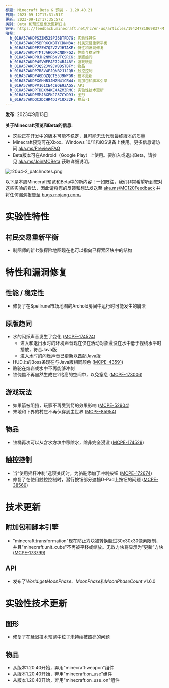 ```yaml
---
标题: Minecraft Beta & 预览 - 1.20.40.21
日期: 2023-09-12T17:31:51Z
更新: 2023-09-12T17:35:57Z
类别: Beta 和预览信息及更新日志
链接: https://feedback.minecraft.net/hc/en-us/articles/19424781869837-Minecraft-Beta-Preview-1-20-40-21
哈希:
  h_01HA57AKDPSZZM52SPJ6BTFD7G: 实验性特性
  h_01HA57AKDP5BPRXCKBTYCDNN3A: 村民交易重新平衡
  h_01HA57AKDPP25W7Q2V2VJHTAKE: 特性和漏洞修复
  h_01HA57AKDPTMTJAHQQXCNDPFG2: 性能与稳定性
  h_01HA57AKDPRJH2NMR6YVTCSRCK: 原版趋同
  h_01HA57AKDP4SVWEPAE724RJ48Y: 游戏玩法
  h_01HA57AKDPJQS2JV9JW8DSTBFY: 物品
  h_01HA57AKDP7R8V4EJQNB2J1JQB: 触控控制
  h_01HA57AKDP4GDGZQCTS5J9WPGR: 技术更新
  h_01HA57AKDPXGHHB3JMZN41CBW4: 附加包和脚本引擎
  h_01HA57AKDPV161CE4C9QE9ZAG5: API
  h_01HA57AKDPTDDXM4KE4AZMZRMC: 实验性技术更新
  h_01HA57AKDPMMJ6XFKJG57CYD9J: 图形
  h_01HA57AKDQC2DCHR4DJP10X32F: 物品-1
---
```


**发布:** 2023年9月13日

**关于Minecraft预览和Beta的信息:**

- 这些正在开发中的版本可能不稳定，且可能无法代表最终版本的质量
- Minecraft预览可在Xbox、Windows 10/11和iOS设备上使用。更多信息请访问 [aka.ms/PreviewFAQ](https://aka.ms/PreviewFAQ)
- Beta版本可在Android（Google Play）上使用。要加入或退出Beta，请参见 [aka.ms/JoinMCBeta](https://aka.ms/JoinMCBeta) 获取详细说明。

![r20u4-2_patchnotes.png](https://feedback.minecraft.net/hc/article_attachments/19424855494797)

以下是本周Minecraft预览和Beta中的新内容！一如既往，我们非常希望听到您对这些实验的看法，因此请将您的反馈和想法发送至 [aka.ms/MC120Feedback](http://aka.ms/MC120Feedback) 并将任何漏洞报告至 [bugs.mojang.com](http://bugs.mojang.com/)。  
  

# 实验性特性

## 村民交易重新平衡

- 制图师的新七张探险地图现在也可以指向已探索区块中的结构  
    

# 特性和漏洞修复

## 性能 / 稳定性

- 修复了在Spellrune市场地图的Archold房间中运行时可能发生的崩溃

## 原版趋同

- 水的闪烁声音发生了变化 ([MCPE-174524](https://bugs.mojang.com/browse/MCPE-174524))
  - 进入和退出水时的环境声音现在仅在活动对象浸没在水中低于视线水平时播放，符合Java版
  - 进入水时的闪烁声音已更新以匹配Java版
- HUD上的Boss条现在与Java版相同颜色 ([MCPE-43591](https://bugs.mojang.com/browse/MCPE-43591))
- 骆驼在熔岩或水中不再能够冲刺
- 铁傀儡不再自然生成在2格高的空间中，以免窒息 ([MCPE-173006](https://bugs.mojang.com/browse/MCPE-173006))

## 游戏玩法

- 如果箭被阻挡，玩家不再受到箭的效果影响 ([MCPE-52904](https://bugs.mojang.com/browse/MCPE-52904))
- 末地和下界的村庄不再保存到主世界 ([MCPE-85954](https://bugs.mojang.com/browse/MCPE-85954))

## 物品

- 铁桶再次可以从含水方块中移除水，除非完全浸没 ([MCPE-174529](https://bugs.mojang.com/browse/MCPE-174529))

## 触控控制

- 当“使用摇杆冲刺”选项关闭时，为骆驼添加了冲刺按钮 ([MCPE-172674](https://bugs.mojang.com/browse/MCPE-172674))
- 修复了在使用触控控制时，潜行按钮部分遮挡D-Pad上按钮的问题 ([MCPE-38566](https://bugs.mojang.com/browse/MCPE-38566))  
    

# 技术更新

## 附加包和脚本引擎

- "minecraft:transformation"现在防止方块被转换超过30x30x30像素限制，并且"minecraft:unit_cube"不再被平移或缩放。无效方块将显示为“更新”方块 ([MCPE-173799](https://bugs.mojang.com/browse/MCPE-173799))

## API

- 发布了*World.getMoonPhase*、*MoonPhase*和*MoonPhaseCount* v1.6.0  
    

# 实验性技术更新

## 图形

- 修复了在延迟技术预览中粒子未持续被照亮的问题

## 物品

- 从版本1.20.40开始，弃用"minecraft:weapon"组件
- 从版本1.20.40开始，弃用"minecraft:on_use"组件
- 从版本1.20.40开始，弃用"minecraft:on_use_on"组件